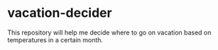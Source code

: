 # vacation-decider
This repository will help me decide where to go on vacation based on temperatures in a certain month.
